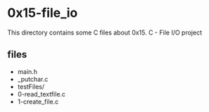 # 0x15-file_io

This directory contains some C files about 0x15. C - File I/O project

## files

* main.h
* \_putchar.c
* testFiles/
* 0-read_textfile.c
* 1-create_file.c
